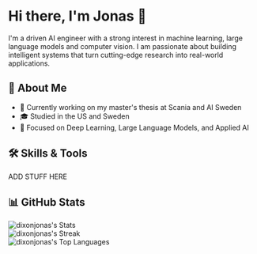 # Hi there, I'm Jonas 👋

I'm a driven AI engineer with a strong interest in machine learning, large language models and computer vision. I am passionate about building intelligent systems that turn cutting-edge research into real-world applications.

## 🤖 About Me

- 🔬 Currently working on my master's thesis at Scania and AI Sweden
- 🎓 Studied in the US and Sweden
- 🧠 Focused on Deep Learning, Large Language Models, and Applied AI

## 🛠 Skills & Tools

ADD STUFF HERE

## 📊 GitHub Stats

![dixonjonas's Stats](https://github-readme-stats.vercel.app/api?username=dixonjonas&theme=shadow_green&show_icons=true&hide_border=true&count_private=true)  
![dixonjonas's Streak](https://github-readme-streak-stats.herokuapp.com/?user=dixonjonas&theme=shadow_green&hide_border=true)  
![dixonjonas's Top Languages](https://github-readme-stats.vercel.app/api/top-langs/?username=dixonjonas&theme=shadow_green&show_icons=true&hide_border=true&layout=compact)

<!--
**dixonjonas/dixonjonas** is a ✨ _special_ ✨ repository because its `README.md` (this file) appears on your GitHub profile.

Here are some ideas to get you started:

- 🔭 I’m currently working on ...
- 🌱 I’m currently learning ...
- 👯 I’m looking to collaborate on ...
- 🤔 I’m looking for help with ...
- 💬 Ask me about ...
- 📫 How to reach me: ...
- 😄 Pronouns: ...
- ⚡ Fun fact: ...
-->
